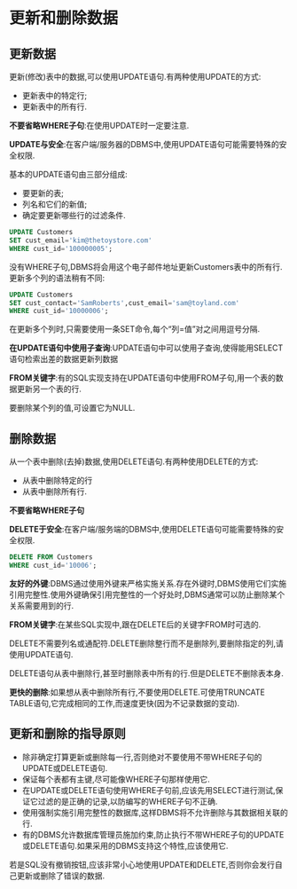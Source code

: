# 更新和删除数据

## 更新数据

更新(修改)表中的数据,可以使用UPDATE语句.有两种使用UPDATE的方式:

- 更新表中的特定行;
- 更新表中的所有行.

**不要省略WHERE子句**:在使用UPDATE时一定要注意.

**UPDATE与安全**:在客户端/服务器的DBMS中,使用UPDATE语句可能需要特殊的安全权限.

基本的UPDATE语句由三部分组成:

- 要更新的表;
- 列名和它们的新值;
- 确定要更新哪些行的过滤条件.

```sql
UPDATE Customers
SET cust_email='kim@thetoystore.com'
WHERE cust_id='100000005';
```

没有WHERE子句,DBMS将会用这个电子邮件地址更新Customers表中的所有行.
更新多个列的语法稍有不同:

```sql
UPDATE Customers
SET cust_contact='SamRoberts',cust_email='sam@toyland.com'
WHERE cust_id='10000006';
```

在更新多个列时,只需要使用一条SET命令,每个“列=值”对之间用逗号分隔.

**在UPDATE语句中使用子查询**:UPDATE语句中可以使用子查询,使得能用SELECT语句检索出差的数据更新列数据

**FROM关键字**:有的SQL实现支持在UPDATE语句中使用FROM子句,用一个表的数据更新另一个表的行.

要删除某个列的值,可设置它为NULL.

## 删除数据

从一个表中删除(去掉)数据,使用DELETE语句.有两种使用DELETE的方式:

- 从表中删除特定的行
- 从表中删除所有行.

**不要省略WHERE子句**

**DELETE于安全**:在客户端/服务端的DBMS中,使用DELETE语句可能需要特殊的安全权限.

```sql
DELETE FROM Customers
WHERE cust_id='10006';
```

**友好的外键**:DBMS通过使用外键来严格实施关系.存在外键时,DBMS使用它们实施引用完整性.使用外键确保引用完整性的一个好处时,DBMS通常可以防止删除某个关系需要用到的行.

**FROM关键字**:在某些SQL实现中,跟在DELETE后的关键字FROM时可选的.

DELETE不需要列名或通配符.DELETE删除整行而不是删除列,要删除指定的列,请使用UPDATE语句.

DELETE语句从表中删除行,甚至时删除表中所有的行.但是DELETE不删除表本身.

**更快的删除**:如果想从表中删除所有行,不要使用DELETE.可使用TRUNCATE TABLE语句,它完成相同的工作,而速度更快(因为不记录数据的变动).

## 更新和删除的指导原则

- 除非确定打算更新或删除每一行,否则绝对不要使用不带WHERE子句的UPDATE或DELETE语句.
- 保证每个表都有主键,尽可能像WHERE子句那样使用它.
- 在UPDATE或DELETE语句使用WHERE子句前,应该先用SELECT进行测试,保证它过滤的是正确的记录,以防编写的WHERE子句不正确.
- 使用强制实施引用完整性的数据库,这样DBMS将不允许删除与其数据相关联的行.
- 有的DBMS允许数据库管理员施加约束,防止执行不带WHERE子句的UPDATE或DELETE语句.如果采用的DBMS支持这个特性,应该使用它.

若是SQL没有撤销按钮,应该非常小心地使用UPDATE和DELETE,否则你会发行自己更新或删除了错误的数据.